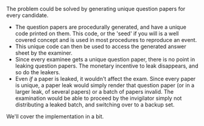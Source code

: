 The problem could be solved by generating unique question papers for every candidate. 

* The question papers are procedurally generated, and have a unique code printed on them. This code, or the 'seed' if you will is a well covered concept and is used in most procedures to reproduce an event. 
* This unique code can then be used to access the generated answer sheet by the examiner.
* Since every examinee gets a unique question paper, there is no point in leaking question papers. The monetary incentive to leak disappears, and so do the leakers.
* Even *if* a paper is leaked, it wouldn't affect the exam. Since every paper is unique, a paper leak would simply render that question paper (or in a larger leak, of several papers) or a batch of papers invalid. The examination would be able to proceed by the invigilator simply not distributing a leaked batch, and switching over to a backup set.

We'll cover the implementation in a bit.
